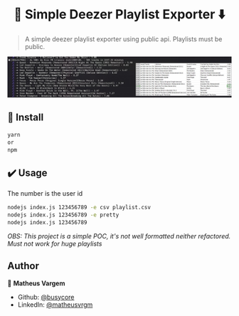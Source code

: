 <h1 align="center">🎵 Simple Deezer Playlist Exporter ⬇️</h1>


> A simple deezer playlist exporter using public api. Playlists must be public.
> 

<img src="example.jpg">

## 🔨 Install

```sh
yarn
or
npm
```

## ✔️ Usage

The number is the user id

```sh
nodejs index.js 123456789 -e csv playlist.csv
nodejs index.js 123456789 -e pretty
nodejs index.js 123456789
```

<i>OBS: This project is a simple POC, it's not well formatted neither refactored. Must not work for huge playlists</i>

## Author

👤 **Matheus Vargem**

* Github: [@busycore](https://github.com/busycore)
* LinkedIn: [@matheusvrgm](https://linkedin.com/in/matheusvrgm)
